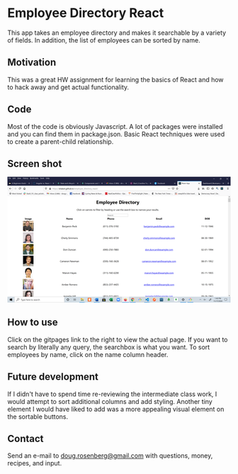 # Employee Directory React

This app takes an employee directory and makes it searchable by a variety of fields. In addition, the list of employees can be sorted by name.

## Motivation

This was a great HW assignment for learning the basics of React and how to hack away and get actual functionality.

## Code

Most of the code is obviously Javascript. A lot of packages were installed and you can find them in package.json. Basic React techniques were used to create a parent-child relationship.

## Screen shot

<img src="screenshot.png"/>

## How to use

Click on the gitpages link to the right to view the actual page. If you want to search by literally any query, the searchbox is what you want. To sort employees by name, click on the name column header.

## Future development

If I didn't have to spend time re-reviewing the intermediate class work, I would attempt to sort additional columns and add styling. Another tiny element I would have liked to add was a more appealing visual element on the sortable buttons.

## Contact

Send an e-mail to doug.rosenberg@gmail.com with questions, money, recipes, and input.